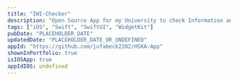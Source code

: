 ```yaml
---
title: "IWI-Checker"
description: "Open Source App for my University to check Information and Grades using Widgets"
tags: ["iOS", "Swift", "SwiftUI", "WidgetKit"]
pubDate: "PLACEHOLDER_DATE"
updatedDate: "PLACEHOLDER_DATE_OR_UNDEFINED"
appId: "https://github.com/jufabeck2202/HSKA-App"
shownInPortfolio: true
isIOSApp: true
appIdIOS: undefined
---
```


